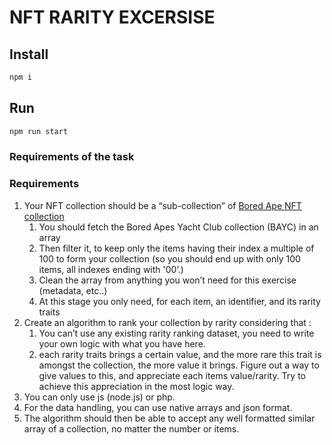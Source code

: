 # NFT RARITY EXCERSISE

## Install

```bash
npm i
```

## Run

```bash
npm run start
```

### Requirements of the task

### Requirements

1. Your NFT collection should be a “sub-collection” of [Bored Ape NFT collection](https://opensea.io/collection/boredapeyachtclub)
    1. You should fetch the Bored Apes Yacht Club collection (BAYC) in an array
    2. Then filter it, to keep only the items having their index a multiple of 100 to form your collection (so you should end up with only 100 items, all indexes ending with '00’.)
    3. Clean the array from anything you won’t need for this exercise (metadata, etc..) 
    4. At this stage you only need, for each item, an identifier, and its rarity traits
2. Create an algorithm to rank your collection by rarity considering that :
    1. You can’t use any existing rarity ranking dataset, you need to write your own logic with what you have here.
    2. each rarity traits brings a certain value, and the more rare this trait is amongst the collection, the more value it brings. Figure out a way to give values to this, and appreciate each items value/rarity. Try to achieve this appreciation in the most logic way.
3. You can only use js (node.js) or php. 
4. For the data handling, you can use native arrays and json format.
5. The algorithm should then be able to accept any well formatted similar array of a collection, no matter the number or items.